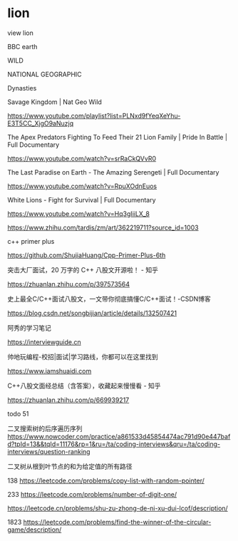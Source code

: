 # lion
view lion


BBC earth

WILD

NATIONAL GEOGRAPHIC

Dynasties




Savage Kingdom | Nat Geo Wild

https://www.youtube.com/playlist?list=PLNxd9fYeqXeYhu-E3T5CC_XjgO9aNuzjq




The Apex Predators Fighting To Feed Their 21 Lion Family | Pride In Battle | Full Documentary

https://www.youtube.com/watch?v=srRaCkQVvR0



The Last Paradise on Earth - The Amazing Serengeti | Full Documentary

https://www.youtube.com/watch?v=RpuXOdnEuos




White Lions - Fight for Survival | Full Documentary

https://www.youtube.com/watch?v=Hq3gIiiLX_8




https://www.zhihu.com/tardis/zm/art/362219711?source_id=1003


c++ primer plus

https://github.com/ShujiaHuang/Cpp-Primer-Plus-6th





突击大厂面试，20 万字的 C++ 八股文开源啦！ - 知乎

https://zhuanlan.zhihu.com/p/397573564

史上最全C/C++面试八股文，一文带你彻底搞懂C/C++面试！-CSDN博客

https://blog.csdn.net/songbijian/article/details/132507421


阿秀的学习笔记

https://interviewguide.cn


帅地玩编程-校招|面试|学习路线，你都可以在这里找到

https://www.iamshuaidi.com


C++八股文面经总结（含答案），收藏起来慢慢看 - 知乎

https://zhuanlan.zhihu.com/p/669939217








todo 51

二叉搜索树的后序遍历序列
https://www.nowcoder.com/practice/a861533d45854474ac791d90e447bafd?tpId=13&&tqId=11176&rp=1&ru=/ta/coding-interviews&qru=/ta/coding-interviews/question-ranking


二叉树从根到叶节点的和为给定值的所有路径

138
https://leetcode.com/problems/copy-list-with-random-pointer/

233
https://leetcode.com/problems/number-of-digit-one/


https://leetcode.cn/problems/shu-zu-zhong-de-ni-xu-dui-lcof/description/

1823
https://leetcode.com/problems/find-the-winner-of-the-circular-game/description/



